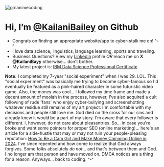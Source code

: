 ![girlanimecoding](https://github.com/KailaniBailey/KailaniBailey/assets/158431578/885aff2c-0cf8-4cc8-80b6-ce4d9abe6352)
# Hi, I’m [@KailaniBailey](https://github.com/KailaniBailey) on Github
-  Congrats on finding an appropriate website/app to cyber-stalk me on! ^-^
-  I love data science, linguistics, language learning, sports and traveling.
-  Business Questions? View my [LinkedIn](https://www.linkedin.com/in/kailanibayy) profile *OR* reach me on **X @KailaniBayy** otherwise... don't bother.
-  My latest project is: [IBM Data Science Professional Certificate](https://github.com/KailaniBailey/IBM-Data-Science-Professional-Certificate)

**Note:** I completed my 7-year "social experiment" when I was 29. LOL. This "social experiment" was basically me trying to become cyber-famous so I'd eventually be featured as a pink-haired character in some futuristic video game. Also, the money was cool... I followed my time frame and made a decent amount of moolah in the process, however, I've also acquired a cult following of rude 'fans' who enjoy cyber-bullying and screenshotting whatever residue still remains of my art project. I'm comfortable with my decisions and people still love me. God died on the cross for our sins and already knew it would be a part of my story. I'm aware that every follower is different. I, however, do not care about pleasantries. So... in case you're broke and want some pointers for proper SEO (online marketing)... here's an article for a side-hustle that may or may not ruin your people-pleasing reputation: [How to Be a Cam Girl and Make Money Camming Online in 2024](https://washingtoncitypaper.com/article/565642/cam-girl/). I've since repented and how come to realize that God always forgives. Some folks absolutely *do not*... and that's between them and God. I no longer am that person and have moved on. DMCA notices are a thing for a reason. Anyways... back to coding. ^-^
<!---
KailaniBailey/KailaniBailey is a ✨ special ✨ repository because its `README.md` (this file) appears on your GitHub profile.
You can click the Preview link to take a look at your changes.
--->
